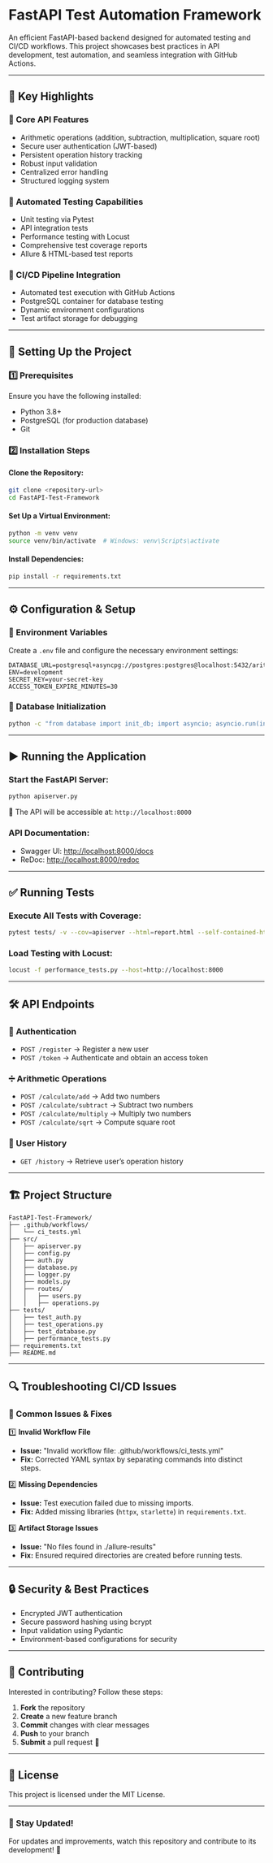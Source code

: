 # FastAPI Test Automation Framework

An efficient FastAPI-based backend designed for automated testing and CI/CD workflows. This project showcases best practices in API development, test automation, and seamless integration with GitHub Actions.

---
## 🚀 Key Highlights

### 🔹 Core API Features
- Arithmetic operations (addition, subtraction, multiplication, square root)
- Secure user authentication (JWT-based)
- Persistent operation history tracking
- Robust input validation
- Centralized error handling
- Structured logging system

### 🧪 Automated Testing Capabilities
- Unit testing via Pytest
- API integration tests
- Performance testing with Locust
- Comprehensive test coverage reports
- Allure & HTML-based test reports

### 🔄 CI/CD Pipeline Integration
- Automated test execution with GitHub Actions
- PostgreSQL container for database testing
- Dynamic environment configurations
- Test artifact storage for debugging

---
## 📌 Setting Up the Project

### 1️⃣ Prerequisites
Ensure you have the following installed:
- Python 3.8+
- PostgreSQL (for production database)
- Git

### 2️⃣ Installation Steps

#### Clone the Repository:
```bash
git clone <repository-url>
cd FastAPI-Test-Framework
```

#### Set Up a Virtual Environment:
```bash
python -m venv venv
source venv/bin/activate  # Windows: venv\Scripts\activate
```

#### Install Dependencies:
```bash
pip install -r requirements.txt
```

---
## ⚙️ Configuration & Setup

### 🔧 Environment Variables
Create a `.env` file and configure the necessary environment settings:
```env
DATABASE_URL=postgresql+asyncpg://postgres:postgres@localhost:5432/arithmetic_db
ENV=development
SECRET_KEY=your-secret-key
ACCESS_TOKEN_EXPIRE_MINUTES=30
```

### 🔄 Database Initialization
```bash
python -c "from database import init_db; import asyncio; asyncio.run(init_db())"
```

---
## ▶️ Running the Application

### Start the FastAPI Server:
```bash
python apiserver.py
```

📍 The API will be accessible at: `http://localhost:8000`

### API Documentation:
- Swagger UI: [http://localhost:8000/docs](http://localhost:8000/docs)
- ReDoc: [http://localhost:8000/redoc](http://localhost:8000/redoc)

---
## ✅ Running Tests

### Execute All Tests with Coverage:
```bash
pytest tests/ -v --cov=apiserver --html=report.html --self-contained-html --alluredir=./allure-results
```

### Load Testing with Locust:
```bash
locust -f performance_tests.py --host=http://localhost:8000
```

---
## 🛠 API Endpoints

### 🔑 Authentication
- `POST /register` → Register a new user
- `POST /token` → Authenticate and obtain an access token

### ➗ Arithmetic Operations
- `POST /calculate/add` → Add two numbers
- `POST /calculate/subtract` → Subtract two numbers
- `POST /calculate/multiply` → Multiply two numbers
- `POST /calculate/sqrt` → Compute square root

### 📜 User History
- `GET /history` → Retrieve user’s operation history

---
## 🏗 Project Structure
```
FastAPI-Test-Framework/
├── .github/workflows/
│   └── ci_tests.yml
├── src/
│   ├── apiserver.py
│   ├── config.py
│   ├── auth.py
│   ├── database.py
│   ├── logger.py
│   ├── models.py
│   ├── routes/
│   │   ├── users.py
│   │   ├── operations.py
├── tests/
│   ├── test_auth.py
│   ├── test_operations.py
│   ├── test_database.py
│   ├── performance_tests.py
├── requirements.txt
├── README.md
```

---
## 🔍 Troubleshooting CI/CD Issues

### 🛑 Common Issues & Fixes

1️⃣ **Invalid Workflow File**
   - **Issue:** "Invalid workflow file: .github/workflows/ci_tests.yml"
   - **Fix:** Corrected YAML syntax by separating commands into distinct steps.

2️⃣ **Missing Dependencies**
   - **Issue:** Test execution failed due to missing imports.
   - **Fix:** Added missing libraries (`httpx`, `starlette`) in `requirements.txt`.

3️⃣ **Artifact Storage Issues**
   - **Issue:** "No files found in ./allure-results"
   - **Fix:** Ensured required directories are created before running tests.

---
## 🔒 Security & Best Practices

- Encrypted JWT authentication
- Secure password hashing using bcrypt
- Input validation using Pydantic
- Environment-based configurations for security

---
## 🤝 Contributing

Interested in contributing? Follow these steps:
1. **Fork** the repository
2. **Create** a new feature branch
3. **Commit** changes with clear messages
4. **Push** to your branch
5. **Submit** a pull request 🚀

---
## 📜 License
This project is licensed under the MIT License.

---
### 🎯 Stay Updated!
For updates and improvements, watch this repository and contribute to its development! 🚀

